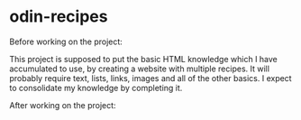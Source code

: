 # odin-recipes
Before working on the project: 

This project is supposed to put the basic HTML knowledge which I have accumulated to use, by creating a website with multiple recipes. It will probably require text, lists, links, images and all of the other basics. I expect to consolidate my knowledge by completing it.

After working on the project:


